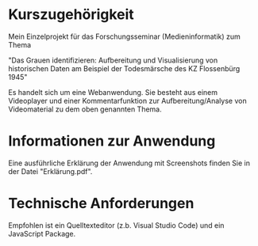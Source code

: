 # Kurszugehörigkeit

Mein Einzelprojekt für das Forschungsseminar (Medieninformatik) zum Thema 

"Das Grauen identifizieren: Aufbereitung und
Visualisierung von historischen Daten am Beispiel
der Todesmärsche des KZ Flossenbürg 1945"

Es handelt sich um eine Webanwendung. Sie besteht aus einem Videoplayer und einer Kommentarfunktion zur Aufbereitung/Analyse von Videomaterial zu dem oben genannten Thema.

# Informationen zur Anwendung

Eine ausführliche Erklärung der Anwendung mit Screenshots finden Sie in der Datei "Erklärung.pdf".

# Technische Anforderungen

Empfohlen ist ein Quelltexteditor (z.b. Visual Studio Code) und ein JavaScript Package.

